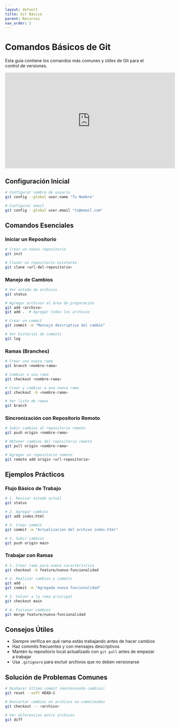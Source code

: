 ```yaml
---
layout: default
title: Git Básico
parent: Recursos
nav_order: 2
---
```


# Comandos Básicos de Git

Esta guía contiene los comandos más comunes y útiles de Git para el control de versiones.

<iframe width="560" height="315" src="https://www.youtube.com/embed/2mxh3tgx71c?si=wnyJBE_xCjygFZAp" title="YouTube video player" frameborder="0" allow="accelerometer; autoplay; clipboard-write; encrypted-media; gyroscope; picture-in-picture; web-share" referrerpolicy="strict-origin-when-cross-origin" allowfullscreen></iframe>

## Configuración Inicial

```bash
# Configurar nombre de usuario
git config --global user.name "Tu Nombre"

# Configurar email
git config --global user.email "tu@email.com"
```

## Comandos Esenciales

### Iniciar un Repositorio

```bash
# Crear un nuevo repositorio
git init

# Clonar un repositorio existente
git clone <url-del-repositorio>
```

### Manejo de Cambios

```bash
# Ver estado de archivos
git status

# Agregar archivos al área de preparación
git add <archivo>
git add .  # Agregar todos los archivos

# Crear un commit
git commit -m "Mensaje descriptivo del cambio"

# Ver historial de commits
git log
```

### Ramas (Branches)

```bash
# Crear una nueva rama
git branch <nombre-rama>

# Cambiar a una rama
git checkout <nombre-rama>

# Crear y cambiar a una nueva rama
git checkout -b <nombre-rama>

# Ver lista de ramas
git branch
```

### Sincronización con Repositorio Remoto

```bash
# Subir cambios al repositorio remoto
git push origin <nombre-rama>

# Obtener cambios del repositorio remoto
git pull origin <nombre-rama>

# Agregar un repositorio remoto
git remote add origin <url-repositorio>
```

## Ejemplos Prácticos

### Flujo Básico de Trabajo

```bash
# 1. Revisar estado actual
git status

# 2. Agregar cambios
git add index.html

# 3. Crear commit
git commit -m "Actualización del archivo index.html"

# 4. Subir cambios
git push origin main
```

### Trabajar con Ramas

```bash
# 1. Crear rama para nueva característica
git checkout -b feature/nueva-funcionalidad

# 2. Realizar cambios y commits
git add .
git commit -m "Agregada nueva funcionalidad"

# 3. Volver a la rama principal
git checkout main

# 4. Fusionar cambios
git merge feature/nueva-funcionalidad
```

## Consejos Útiles

- Siempre verifica en qué rama estás trabajando antes de hacer cambios
- Haz commits frecuentes y con mensajes descriptivos
- Mantén tu repositorio local actualizado con `git pull` antes de empezar a trabajar
- Usa `.gitignore` para excluir archivos que no deben versionarse

## Solución de Problemas Comunes

```bash
# Deshacer último commit (manteniendo cambios)
git reset --soft HEAD~1

# Descartar cambios en archivos no commiteados
git checkout -- <archivo>

# Ver diferencias entre archivos
git diff
```